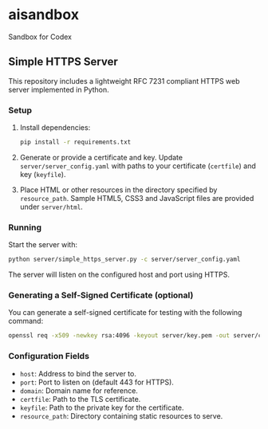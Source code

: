 # aisandbox
Sandbox for Codex

## Simple HTTPS Server

This repository includes a lightweight RFC 7231 compliant HTTPS web server implemented in Python.

### Setup

1. Install dependencies:

    ```bash
    pip install -r requirements.txt
    ```

2. Generate or provide a certificate and key. Update `server/server_config.yaml` with paths to your certificate (`certfile`) and key (`keyfile`).

3. Place HTML or other resources in the directory specified by `resource_path`.
   Sample HTML5, CSS3 and JavaScript files are provided under `server/html`.

### Running

Start the server with:

```bash
python server/simple_https_server.py -c server/server_config.yaml
```

The server will listen on the configured host and port using HTTPS.

### Generating a Self-Signed Certificate (optional)

You can generate a self-signed certificate for testing with the following command:

```bash
openssl req -x509 -newkey rsa:4096 -keyout server/key.pem -out server/cert.pem -days 365 -nodes -subj "/CN=example.com"
```

### Configuration Fields

- `host`: Address to bind the server to.
- `port`: Port to listen on (default 443 for HTTPS).
- `domain`: Domain name for reference.
- `certfile`: Path to the TLS certificate.
- `keyfile`: Path to the private key for the certificate.
- `resource_path`: Directory containing static resources to serve.

